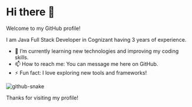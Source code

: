 # Hi there 👋

Welcome to my GitHub profile!

I am Java Full Stack Developer in Cognizant having 3 years of experience.

- 🌱 I’m currently learning new technologies and improving my coding skills.
- 📫 How to reach me: You can message me here on GitHub.
- ⚡ Fun fact: I love exploring new tools and frameworks!

<picture>
  <source media="(prefers-color-scheme: dark)" srcset="https://raw.githubusercontent.com/tobiasmeyhoefer/tobiasmeyhoefer/output/github-snake-dark.svg" />
  <source media="(prefers-color-scheme: light)" srcset="https://raw.githubusercontent.com/tobiasmeyhoefer/tobiasmeyhoefer/output/github-snake.svg" />
  <img alt="github-snake" src="https://raw.githubusercontent.com/tobiasmeyhoefer/tobiasmeyhoefer/output/github-snake.svg" />
</picture>

Thanks for visiting my profile!
